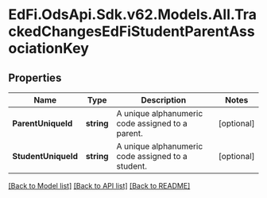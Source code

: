 # EdFi.OdsApi.Sdk.v62.Models.All.TrackedChangesEdFiStudentParentAssociationKey

## Properties

Name | Type | Description | Notes
------------ | ------------- | ------------- | -------------
**ParentUniqueId** | **string** | A unique alphanumeric code assigned to a parent. | [optional] 
**StudentUniqueId** | **string** | A unique alphanumeric code assigned to a student. | [optional] 

[[Back to Model list]](../README.md#documentation-for-models) [[Back to API list]](../README.md#documentation-for-api-endpoints) [[Back to README]](../README.md)

